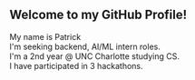 <a><h2>Welcome to my GitHub Profile!</h2><a>
  <p>
    My name is Patrick
    <br> I'm seeking backend, AI/ML intern roles.
    <br> I'm a 2nd year @ UNC Charlotte studying CS.
    <br>I have participated in 3 hackathons.
  </p>
<!--<a><h2>Technologies</h2></a>



